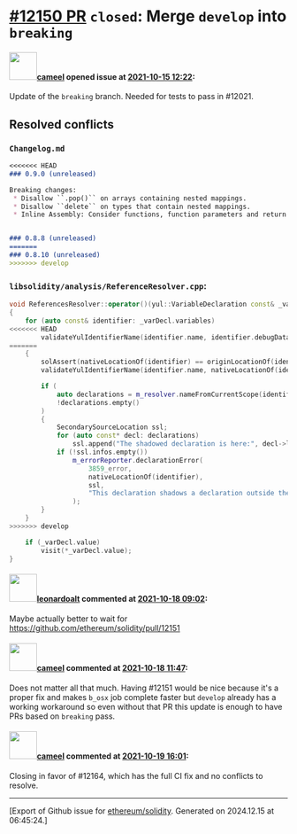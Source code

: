 # [\#12150 PR](https://github.com/ethereum/solidity/pull/12150) `closed`: Merge `develop` into `breaking`

#### <img src="https://avatars.githubusercontent.com/u/137030?v=4" width="50">[cameel](https://github.com/cameel) opened issue at [2021-10-15 12:22](https://github.com/ethereum/solidity/pull/12150):

Update of the `breaking` branch.
Needed for tests to pass in #12021.

## Resolved conflicts
### `Changelog.md`
```markdown
<<<<<<< HEAD
### 0.9.0 (unreleased)

Breaking changes:
 * Disallow ``.pop()`` on arrays containing nested mappings.
 * Disallow ``delete`` on types that contain nested mappings.
 * Inline Assembly: Consider functions, function parameters and return variables for shadowing checks.


### 0.8.8 (unreleased)
=======
### 0.8.10 (unreleased)
>>>>>>> develop
```

### `libsolidity/analysis/ReferenceResolver.cpp`:
```c++
void ReferencesResolver::operator()(yul::VariableDeclaration const& _varDecl)
{
	for (auto const& identifier: _varDecl.variables)
<<<<<<< HEAD
		validateYulIdentifierName(identifier.name, identifier.debugData->location);
=======
	{
		solAssert(nativeLocationOf(identifier) == originLocationOf(identifier), "");
		validateYulIdentifierName(identifier.name, nativeLocationOf(identifier));

		if (
			auto declarations = m_resolver.nameFromCurrentScope(identifier.name.str());
			!declarations.empty()
		)
		{
			SecondarySourceLocation ssl;
			for (auto const* decl: declarations)
				ssl.append("The shadowed declaration is here:", decl->location());
			if (!ssl.infos.empty())
				m_errorReporter.declarationError(
					3859_error,
					nativeLocationOf(identifier),
					ssl,
					"This declaration shadows a declaration outside the inline assembly block."
				);
		}
	}
>>>>>>> develop

	if (_varDecl.value)
		visit(*_varDecl.value);
}
```

#### <img src="https://avatars.githubusercontent.com/u/504195?u=ce2facd14af9fd474ebff49f0d44891f56f7500f&v=4" width="50">[leonardoalt](https://github.com/leonardoalt) commented at [2021-10-18 09:02](https://github.com/ethereum/solidity/pull/12150#issuecomment-945557620):

Maybe actually better to wait for https://github.com/ethereum/solidity/pull/12151

#### <img src="https://avatars.githubusercontent.com/u/137030?v=4" width="50">[cameel](https://github.com/cameel) commented at [2021-10-18 11:47](https://github.com/ethereum/solidity/pull/12150#issuecomment-945683635):

Does not matter all that much. Having #12151 would be nice because it's a proper fix and makes `b_osx` job complete faster but `develop` already has a working workaround so even without that PR this update is enough to have PRs based on `breaking` pass.

#### <img src="https://avatars.githubusercontent.com/u/137030?v=4" width="50">[cameel](https://github.com/cameel) commented at [2021-10-19 16:01](https://github.com/ethereum/solidity/pull/12150#issuecomment-946870277):

Closing in favor of #12164, which has the full CI fix and no conflicts to resolve.


-------------------------------------------------------------------------------



[Export of Github issue for [ethereum/solidity](https://github.com/ethereum/solidity). Generated on 2024.12.15 at 06:45:24.]
